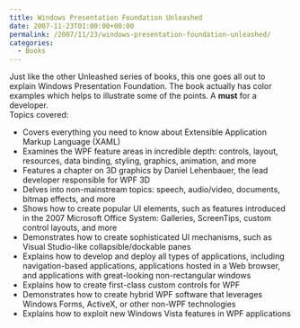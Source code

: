 ```yaml
---
title: Windows Presentation Foundation Unleashed
date: 2007-11-23T01:00:00+00:00
permalink: /2007/11/23/windows-presentation-foundation-unleashed/
categories:
  - Books
---
```

Just like the other Unleashed series of books, this one goes all out to explain Windows Presentation Foundation. The book actually has color examples which helps to illustrate some of the points. A **must** for a developer.  
Topics covered:

* Covers everything you need to know about Extensible Application Markup Language (XAML)
* Examines the WPF feature areas in incredible depth: controls, layout, resources, data binding, styling, graphics, animation, and more
* Features a chapter on 3D graphics by Daniel Lehenbauer, the lead developer responsible for WPF 3D
* Delves into non-mainstream topics: speech, audio/video, documents, bitmap effects, and more
* Shows how to create popular UI elements, such as features introduced in the 2007 Microsoft Office System: Galleries, ScreenTips, custom control layouts, and more
* Demonstrates how to create sophisticated UI mechanisms, such as Visual Studio-like collapsible/dockable panes
* Explains how to develop and deploy all types of applications, including navigation-based applications, applications hosted in a Web browser, and applications with great-looking non-rectangular windows
* Explains how to create first-class custom controls for WPF
* Demonstrates how to create hybrid WPF software that leverages Windows Forms, ActiveX, or other non-WPF technologies
* Explains how to exploit new Windows Vista features in WPF applications